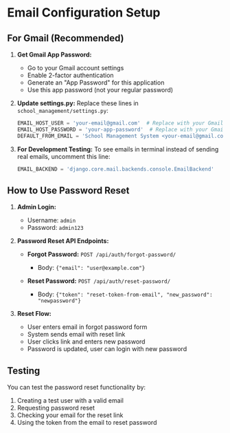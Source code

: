 # Email Configuration Setup

## For Gmail (Recommended)

1. **Get Gmail App Password:**
   - Go to your Gmail account settings
   - Enable 2-factor authentication
   - Generate an "App Password" for this application
   - Use this app password (not your regular password)

2. **Update settings.py:**
   Replace these lines in `school_management/settings.py`:
   ```python
   EMAIL_HOST_USER = 'your-email@gmail.com'  # Replace with your Gmail
   EMAIL_HOST_PASSWORD = 'your-app-password'  # Replace with your Gmail app password
   DEFAULT_FROM_EMAIL = 'School Management System <your-email@gmail.com>'
   ```

3. **For Development Testing:**
   To see emails in terminal instead of sending real emails, uncomment this line:
   ```python
   EMAIL_BACKEND = 'django.core.mail.backends.console.EmailBackend'
   ```

## How to Use Password Reset

1. **Admin Login:**
   - Username: `admin`
   - Password: `admin123`

2. **Password Reset API Endpoints:**
   - **Forgot Password:** `POST /api/auth/forgot-password/`
     - Body: `{"email": "user@example.com"}`
   
   - **Reset Password:** `POST /api/auth/reset-password/`
     - Body: `{"token": "reset-token-from-email", "new_password": "newpassword"}`

3. **Reset Flow:**
   - User enters email in forgot password form
   - System sends email with reset link
   - User clicks link and enters new password
   - Password is updated, user can login with new password

## Testing

You can test the password reset functionality by:
1. Creating a test user with a valid email
2. Requesting password reset
3. Checking your email for the reset link
4. Using the token from the email to reset password